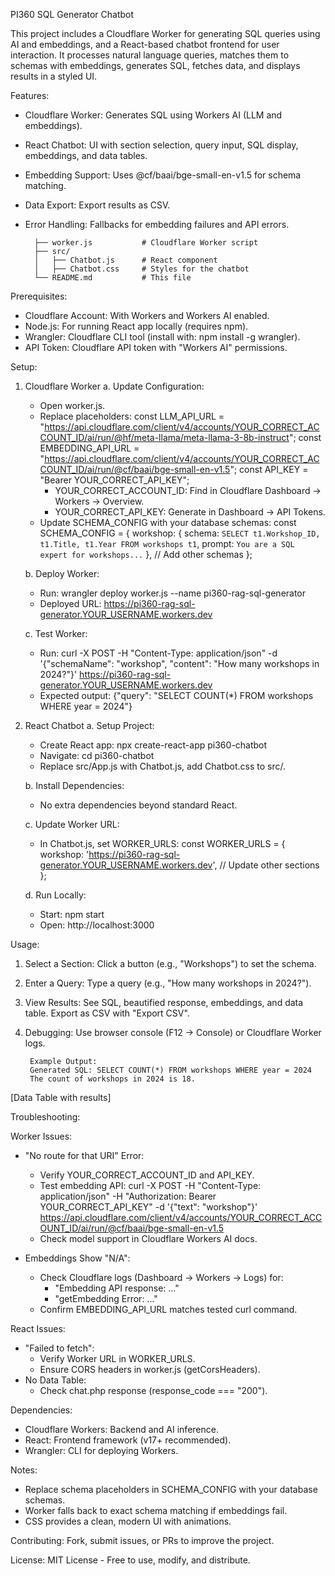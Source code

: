 PI360 SQL Generator Chatbot

This project includes a Cloudflare Worker for generating SQL queries using AI and embeddings, and a React-based chatbot frontend for user interaction. It processes natural language queries, matches them to schemas with embeddings, generates SQL, fetches data, and displays results in a styled UI.

Features:
- Cloudflare Worker: Generates SQL using Workers AI (LLM and embeddings).
- React Chatbot: UI with section selection, query input, SQL display, embeddings, and data tables.
- Embedding Support: Uses @cf/baai/bge-small-en-v1.5 for schema matching.
- Data Export: Export results as CSV.
- Error Handling: Fallbacks for embedding failures and API errors.

        ├── worker.js           # Cloudflare Worker script
        ├── src/
        │   ├── Chatbot.js      # React component
        │   ├── Chatbot.css     # Styles for the chatbot
        └── README.md           # This file
Prerequisites:
- Cloudflare Account: With Workers and Workers AI enabled.
- Node.js: For running React app locally (requires npm).
- Wrangler: Cloudflare CLI tool (install with: npm install -g wrangler).
- API Token: Cloudflare API token with "Workers AI" permissions.

Setup:

1. Cloudflare Worker
   a. Update Configuration:
      - Open worker.js.
      - Replace placeholders:
         const LLM_API_URL = "https://api.cloudflare.com/client/v4/accounts/YOUR_CORRECT_ACCOUNT_ID/ai/run/@hf/meta-llama/meta-llama-3-8b-instruct";
        const EMBEDDING_API_URL = "https://api.cloudflare.com/client/v4/accounts/YOUR_CORRECT_ACCOUNT_ID/ai/run/@cf/baai/bge-small-en-v1.5";
        const API_KEY = "Bearer YOUR_CORRECT_API_KEY";
        - YOUR_CORRECT_ACCOUNT_ID: Find in Cloudflare Dashboard -> Workers -> Overview.
        - YOUR_CORRECT_API_KEY: Generate in Dashboard -> API Tokens.
      - Update SCHEMA_CONFIG with your database schemas:
        const SCHEMA_CONFIG = {
          workshop: { schema: `SELECT t1.Workshop_ID, t1.Title, t1.Year FROM workshops t1`, prompt: `You are a SQL expert for workshops...` },
          // Add other schemas
        };

   b. Deploy Worker:
      - Run: wrangler deploy worker.js --name pi360-rag-sql-generator
      - Deployed URL: https://pi360-rag-sql-generator.YOUR_USERNAME.workers.dev

   c. Test Worker:
      - Run: curl -X POST -H "Content-Type: application/json" -d '{"schemaName": "workshop", "content": "How many workshops in 2024?"}' https://pi360-rag-sql-generator.YOUR_USERNAME.workers.dev
      - Expected output:
        {"query": "SELECT COUNT(*) FROM workshops WHERE year = 2024"}

2. React Chatbot
   a. Setup Project:
      - Create React app: npx create-react-app pi360-chatbot
      - Navigate: cd pi360-chatbot
      - Replace src/App.js with Chatbot.js, add Chatbot.css to src/.

   b. Install Dependencies:
      - No extra dependencies beyond standard React.

   c. Update Worker URL:
      - In Chatbot.js, set WORKER_URLS:
        const WORKER_URLS = {
          workshop: 'https://pi360-rag-sql-generator.YOUR_USERNAME.workers.dev',
          // Update other sections
        };

   d. Run Locally:
      - Start: npm start
      - Open: http://localhost:3000

Usage:
1. Select a Section: Click a button (e.g., "Workshops") to set the schema.
2. Enter a Query: Type a query (e.g., "How many workshops in 2024?").
3. View Results: See SQL, beautified response, embeddings, and data table. Export as CSV with "Export CSV".
4. Debugging: Use browser console (F12 -> Console) or Cloudflare Worker logs.

        Example Output:
        Generated SQL: SELECT COUNT(*) FROM workshops WHERE year = 2024
        The count of workshops in 2024 is 18.
[Data Table with results]

Troubleshooting:

Worker Issues:
- "No route for that URI" Error:
  - Verify YOUR_CORRECT_ACCOUNT_ID and API_KEY.
  - Test embedding API: curl -X POST -H "Content-Type: application/json" -H "Authorization: Bearer YOUR_CORRECT_API_KEY" -d '{"text": "workshop"}' https://api.cloudflare.com/client/v4/accounts/YOUR_CORRECT_ACCOUNT_ID/ai/run/@cf/baai/bge-small-en-v1.5
  - Check model support in Cloudflare Workers AI docs.

- Embeddings Show "N/A":
  - Check Cloudflare logs (Dashboard -> Workers -> Logs) for:
    - "Embedding API response: ..."
    - "getEmbedding Error: ..."
  - Confirm EMBEDDING_API_URL matches tested curl command.

React Issues:
- "Failed to fetch":
  - Verify Worker URL in WORKER_URLS.
  - Ensure CORS headers in worker.js (getCorsHeaders).
- No Data Table:
  - Check chat.php response (response_code === "200").

Dependencies:
- Cloudflare Workers: Backend and AI inference.
- React: Frontend framework (v17+ recommended).
- Wrangler: CLI for deploying Workers.

Notes:
- Replace schema placeholders in SCHEMA_CONFIG with your database schemas.
- Worker falls back to exact schema matching if embeddings fail.
- CSS provides a clean, modern UI with animations.

Contributing:
Fork, submit issues, or PRs to improve the project.

License:
MIT License - Free to use, modify, and distribute.
